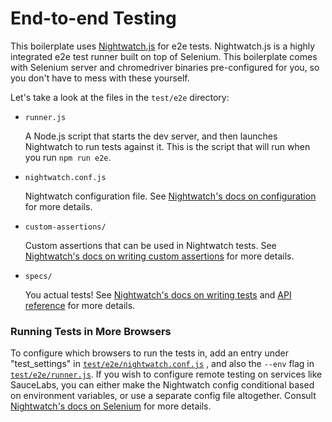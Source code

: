 # End-to-end Testing

This boilerplate uses [Nightwatch.js](http://nightwatchjs.org) for e2e tests. Nightwatch.js is a highly integrated e2e test runner built on top of Selenium. This boilerplate comes with Selenium server and chromedriver binaries pre-configured for you, so you don't have to mess with these yourself.

Let's take a look at the files in the `test/e2e` directory:

- `runner.js`

  A Node.js script that starts the dev server, and then launches Nightwatch to run tests against it. This is the script that will run when you run `npm run e2e`.

- `nightwatch.conf.js`

  Nightwatch configuration file. See [Nightwatch's docs on configuration](http://nightwatchjs.org/guide#settings-file) for more details.

- `custom-assertions/`

  Custom assertions that can be used in Nightwatch tests. See [Nightwatch's docs on writing custom assertions](http://nightwatchjs.org/guide#writing-custom-assertions) for more details.

- `specs/`

  You actual tests! See [Nightwatch's docs on writing tests](http://nightwatchjs.org/guide#writing-tests) and [API reference](http://nightwatchjs.org/api) for more details.

### Running Tests in More Browsers

To configure which browsers to run the tests in, add an entry under "test_settings" in [`test/e2e/nightwatch.conf.js`](https://github.com/vuejs-templates/webpack/blob/master/template/test/e2e/nightwatch.conf.js#L17-L39) , and also the `--env` flag in [`test/e2e/runner.js`](https://github.com/vuejs-templates/webpack/blob/master/template/test/e2e/runner.js#L15). If you wish to configure remote testing on services like SauceLabs, you can either make the Nightwatch config conditional based on environment variables, or use a separate config file altogether. Consult [Nightwatch's docs on Selenium](http://nightwatchjs.org/guide#selenium-settings) for more details.
